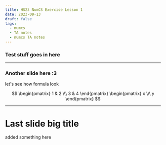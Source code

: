 ```yaml
---
title: HS23 NumCS Exercise Lesson 1
date: 2023-09-13
draft: false
tags:
  - numcs
  - TA notes
  - numcs TA notes
---
```


### Test stuff goes in here

---

### Another slide here :3
let's see how formula look

$$
\begin{pmatrix}
1 & 2 \\\
3 & 4
\end{pmatrix}
\begin{pmatrix}
x \\\ y
\end{pmatrix}
$$

---

# Last slide big title
added something here